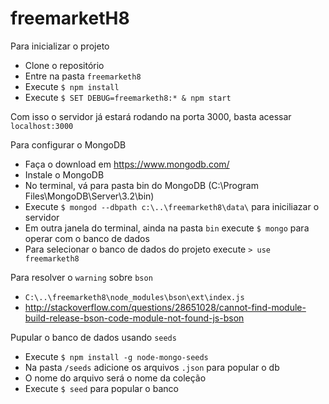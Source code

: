 # freemarketH8

Para inicializar o projeto
- Clone o repositório
- Entre na pasta `freemarketh8`  
- Execute `$ npm install`
- Execute `$ SET DEBUG=freemarketh8:* & npm start`

Com isso o servidor já estará rodando na porta 3000, basta acessar `localhost:3000`

Para configurar o MongoDB
- Faça o download em https://www.mongodb.com/
- Instale o MongoDB
- No terminal, vá para pasta bin do MongoDB (C:\Program Files\MongoDB\Server\3.2\bin)
- Execute `$ mongod --dbpath c:\..\freemarketh8\data\` para iniciliazar o servidor
- Em outra janela do terminal, ainda na pasta `bin` execute `$ mongo` para operar com o banco de dados
- Para selecionar o banco de dados do projeto execute `> use freemarketh8`

Para resolver o `warning` sobre `bson`
- `C:\..\freemarketh8\node_modules\bson\ext\index.js`
- http://stackoverflow.com/questions/28651028/cannot-find-module-build-release-bson-code-module-not-found-js-bson

Pupular o banco de dados usando `seeds`
- Execute `$ npm install -g node-mongo-seeds`
- Na pasta `/seeds` adicione os arquivos `.json` para popular o db
- O nome do arquivo será o nome da coleção
- Execute `$ seed` para popular o banco
